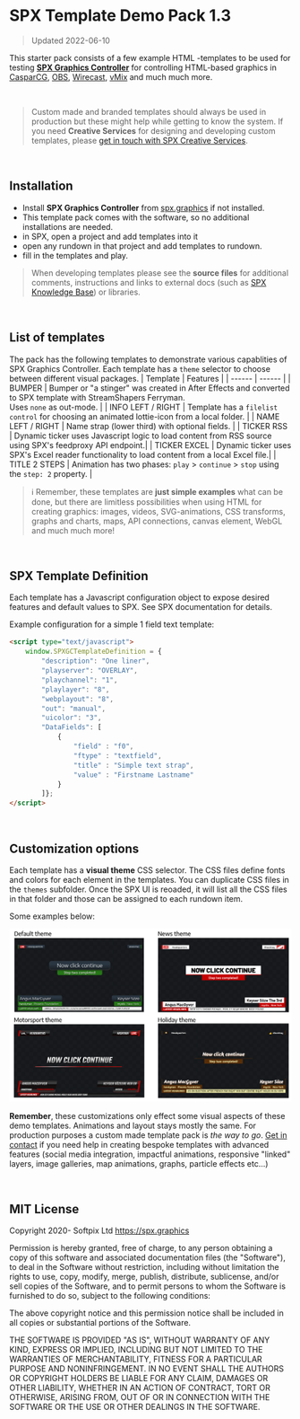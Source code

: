 # SPX Template Demo Pack 1.3

> Updated 2022-06-10


This starter pack consists of a few example HTML -templates to be used for testing [**SPX Graphics Controller**](https://www.github.com/TuomoKu/SPX-GC/) for controlling HTML-based graphics in [CasparCG](https://casparcg.com/), [OBS](https://obsproject.com/), [Wirecast](https://www.telestream.net/wirecast/), [vMix](https://www.vmix.com/) and much much more.

<BR>

> Custom made and branded templates should always be used in production but these might help while getting to know the system. If you need **Creative Services** for designing and developing custom templates, please [get in touch with SPX Creative Services](https://spx.graphics/contact).

<BR>


## Installation
 - Install **SPX Graphics Controller** from [spx.graphics](https://spx.graphics) if not installed.
 - This template pack comes with the software, so no additional installations are needed. 
 - in SPX, open a project and add templates into it
 - open any rundown in that project and add templates to rundown.
 - fill in the templates and play.

 > When developing templates please see the **source files** for additional comments, instructions and links to external docs (such as [SPX Knowledge Base](http://spxgc.tawk.help)) or libraries.

<BR>

## List of templates
The pack has the following templates to demonstrate various capablities of SPX Graphics Controller. Each template has a `theme` selector to choose between different visual packages. 
| Template | Features |
| ------ | ------ |
| BUMPER | Bumper or  "a stinger" was created in After Effects and converted to SPX template with StreamShapers Ferryman.<br>Uses `none` as out-mode. |
| INFO LEFT / RIGHT | Template has a `filelist control` for choosing an animated lottie-icon from a local folder. |
| NAME LEFT / RIGHT | Name strap (lower third) with optional fields. |
| TICKER RSS | Dynamic ticker uses Javascript logic to load content from RSS source using SPX's feedproxy API endpoint.|
| TICKER EXCEL | Dynamic ticker uses SPX's Excel reader functionality to load content from a local Excel file.|
| TITLE 2 STEPS | Animation has two phases: `play` > `continue` > `stop` using the `step: 2` property. |

> ℹ Remember, these templates are **just simple examples** what can be done, but there are limitless possibilities when using HTML for creating graphics: images, videos, SVG-animations, CSS transforms, graphs and charts, maps, API connections, canvas element, WebGL and much much more!

<BR>

## SPX Template Definition
Each template has a Javascript configuration object to expose desired features and default values to SPX. See SPX documentation for details.

Example configuration for a simple 1 field text template:

```html
<script type="text/javascript">
    window.SPXGCTemplateDefinition = {
        "description": "One liner",
        "playserver": "OVERLAY",
        "playchannel": "1",
        "playlayer": "8",
        "webplayout": "8",
        "out": "manual",
        "uicolor": "3",
        "DataFields": [
            {
                "field" : "f0",
                "ftype" : "textfield",
                "title" : "Simple text strap",
                "value" : "Firstname Lastname"
            }
        ]};
</script>
```

<BR>

## Customization options 
Each template has a **visual theme** CSS selector. The CSS files define fonts and colors for each element in the templates. You can duplicate CSS files in the `themes` subfolder. Once the SPX UI is reoaded, it will list all the CSS files in that folder and those can be assigned to each rundown item.

Some examples below:

![snapshot](snapshots/pack1_demo_customizations.png)

**Remember**, these customizations only effect some visual aspects of these demo templates. Animations and layout stays mostly the same. For production purposes a custom made template pack is _the way to go_. [Get in contact](https://spx.graphics/contact) if you need help in creating bespoke templates with advanced features (social media integration, impactful animations, responsive "linked" layers, image galleries, map animations, graphs, particle effects etc...)



<BR>

## MIT License
Copyright 2020- Softpix Ltd <https://spx.graphics>

Permission is hereby granted, free of charge, to any person obtaining a copy of this software and associated documentation files (the "Software"), to deal in the Software without restriction, including without limitation the rights to use, copy, modify, merge, publish, distribute, sublicense, and/or sell copies of the Software, and to permit persons to whom the Software is furnished to do so, subject to the following conditions:

The above copyright notice and this permission notice shall be included in all copies or substantial portions of the Software.

THE SOFTWARE IS PROVIDED "AS IS", WITHOUT WARRANTY OF ANY KIND, EXPRESS OR IMPLIED, INCLUDING BUT NOT LIMITED TO THE WARRANTIES OF MERCHANTABILITY, FITNESS FOR A PARTICULAR PURPOSE AND NONINFRINGEMENT. IN NO EVENT SHALL THE AUTHORS OR COPYRIGHT HOLDERS BE LIABLE FOR ANY CLAIM, DAMAGES OR OTHER LIABILITY, WHETHER IN AN ACTION OF CONTRACT, TORT OR OTHERWISE, ARISING FROM, OUT OF OR IN CONNECTION WITH THE SOFTWARE OR THE USE OR OTHER DEALINGS IN THE SOFTWARE.
